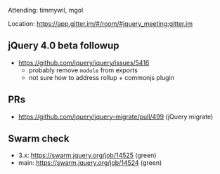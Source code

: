 Attending: timmywil, mgol

Location: https://app.gitter.im/#/room/#jquery_meeting:gitter.im

## jQuery 4.0 beta followup
* https://github.com/jquery/jquery/issues/5416 
	- probably remove `module` from exports
	- not sure how to address rollup + commonjs plugin

## PRs
* https://github.com/jquery/jquery-migrate/pull/499 (jQuery migrate)

## Swarm check
* 3.x: https://swarm.jquery.org/job/14525 (green)
* main: https://swarm.jquery.org/job/14524 (green)
